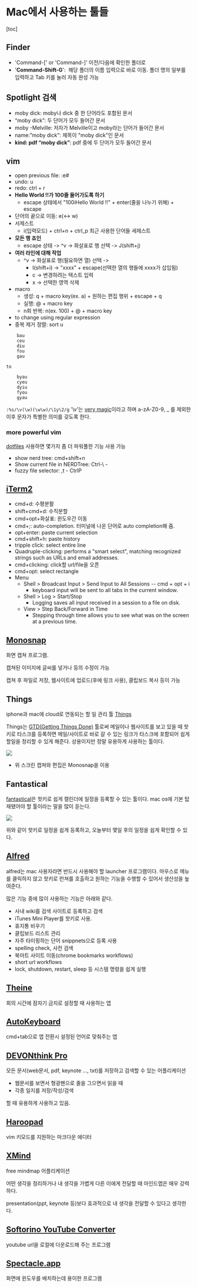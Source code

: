 # Mac에서 사용하는 툴들

[toc]

## Finder
- 'Command-['	or 'Command-]'	이전/다음에 확인한 폴더로
- '**Command-Shift-G**':  해당 폴더의 이름 입력으로 바로 이동. 폴더 명의 일부를 입력하고 Tab 키를 눌러 자동 완성 가능

## Spotlight 검색
- moby dick: moby나 dick 중 한 단어라도 포함된 문서
- “moby dick”: 두 단어가 모두 들어간 문서
- moby -Melville: 저자가 Melville이고 moby라는 단어가 들어간 문서
- name:”moby dick": 제목이 "moby dick"인 문서
- **kind: pdf “moby dick”**: pdf 중에 두 단어가 모두 들어간 문서

## vim
- open previous file: :e#
- undo: u
- redo: ctrl + r
- **Hello World !!가 100줄 들어가도록 하기**
	- escape 상태에서 "100iHello World !!" + enter(줄을 나누기 위해) + escape
- 단어의 끝으로 이동: e(<-> w)
- 서제스트
	- i(입력모드) + ctrl+n + ctrl_p 최근 사용한 단어들 세제스트
- **모든 행 죠인**
	- escape 상태 -> ^v -> 화살표로 행 선택 -> J(shift+j)
- **여러 라인에 대해 작업**
	- ^v -> 화살표로 행(필요하면 열) 선택 ->
		- I(shift+i) -> "xxxx" + escape(선택한 열의 행들에 xxxx가 삽입됨)
		- c -> 변경하려는 텍스트 입력
		- x -> 선택한 영역 삭제
- macro
	- 생성: q + macro key(ex. a) + 원하는 편집 행위 + escape + q
	- 실행: @ + macro key
    - n회 반복: n(ex. 100) + @ + macro key
- to change using regular expression
- 중복 제거 정렬: sort u
```
    bau
    ceu
    diu
    fou
    gau
```

    to

```
    byau
    cyeu
    dyiu
    fyou
    gyau
```

`:%s/\v(\w)(\w\w)/\1y\2/g`
'\v'는 [very magic](http://vim.wikia.com/wiki/Simplifying_regular_expressions_using_magic_and_no-magic)이라고 하며 a-zA-Z0-9, _ 를 제외한 이후 문자가 특별한 의미를 갖도록 한다.

### more powerful vim

[dotfiles](https://github.com/skwp/dotfiles) 사용하면 몇가지 좀 더 파워풀한 기능 사용 가능

- show nerd tree: cmd+shift+n
- Show current file in NERDTree: Ctrl-\ - 
- fuzzy file selector: ,t - CtrlP 

## [iTerm2](https://www.iterm2.com)

- cmd+d: 수평분활
- shift+cmd+d: 수직분할
- cmd+opt+화살표: 윈도우간 이동
- cmd+;: auto-completion. 터미널에 나온 단어로 auto completion해 줌.
- opt+enter: paste current selection
- cmd+shift+h: paste history
- tripple click: select entire line
- Quadruple-clicking: performs a "smart select", matching recognized strings such as URLs and email addresses.
- cmd+clicking: click할 url/file을 오픈
- cmd+opt: select rectangle
- Menu
	- Shell > Broadcast Input > Send Input to All Sessions -- cmd + opt + i
		- keyboard input will be sent to all tabs in the current window.
	- Shell > Log > Start/Stop
		- Logging saves all input received in a session to a file on disk.
	- View > Step Back/Forward in Time
		- Stepping through time allows you to see what was on the screen at a previous time.
        
## [Monosnap](https://monosnap.com/welcome)

화면 캡쳐 프로그램.

캡쳐된 이미지에 글씨를 넣거나 등의 수정이 가능

캡쳐 후 파일로 저장, 웹사이트에 업로드(후에 링크 사용), 클립보드 복사 등이 가능

## Things
iphone과 mac에 cloud로 연동되는 할 일 관리 툴 [Things](https://culturedcode.com/things/)

Things는 [GTD(Getting Things Done)](http://bit.ly/2mogbdF) 툴로써 메일이나 웹사이트를 보고 있을 때 핫키로 타스크를 등록하면 메일/사이트로 바로 갈 수 있는 링크가 타스크에 포함되어 쉽게 할일을 정리할 수 있게 해준다. 상용이지만 정말 유용하게 사용하는 툴이다.

![](https://api.monosnap.com/rpc/file/download?id=fYbKpeF2Pu7eLkv9aS97qEJOTa25Te)

* 위 스크린 캡쳐와 편집은 Monosnap을 이용

## Fantastical

[fantastical](https://flexibits.com/fantastical)은 핫키로 쉽게 캘린더에 일정을 등록할 수 있는 툴이다. mac os에 기본 탑재됐어야 할 툴이라는 말을 많이 듣는다.

![](https://api.monosnap.com/rpc/file/download?id=0ZHKWiZp85MjRAMdtKE3fvlgQISSGI)

위와 같이 핫키로 일정을 쉽게 등록하고, 오늘부터 몇일 후의 일정을 쉽게 확인할 수 있다.

## [Alfred](https://www.alfredapp.com)

alfred는 mac 사용자라면 반드시 사용해야 할 launcher 프로그램이다. 마우스로 메뉴를 클릭하지 않고 핫키로 런쳐를 호출하고 원하는 기능을 수행할 수 있어서 생산성을 높여준다.

많은 기능 중에 많이 사용하는 기능은 아래와 같다.

- 사내 wiki를 검색 사이트로 등록하고 검색
- iTunes Mini Player를 핫키로 사용.
- 휴지통 비우기
- 클립보드 리스트 관리
- 자주 타이핑하는 단어 snippnets으로 등록 사용
- spelling check, 사전 검색
- 북마트 사이트 이동(chrome bookmarks workflows)
- short url workflows
- lock, shutdown, restart, sleep 등 시스템 명령을 쉽게 실행

## [Theine](https://itunes.apple.com/kr/app/theine/id955848755?mt=12)

회의 시간에 잠자기 금지로 설정할 때 사용하는 앱

## [AutoKeyboard](http://macnews.tistory.com/2606)

cmd+tab으로 앱 전환시 설정된 언어로 맞춰주는 앱

## [DEVONthink Pro](http://www.devontechnologies.com/products/devonthink/overview.html)

모든 문서(web문서, pdf, keynote ..., txt)를 저장하고 검색할 수 있는 어플리케이션

- 웹문서를 보면서 형광펜으로 줄을 그으면서 읽을 때 
- 각종 일지를 저장/작성/검색

할 때 유용하게 사용하고 있음.

## [Haroopad](http://pad.haroopress.com)

vim 키모드를 지원하는 마크다운 에디터

## [XMind](http://www.xmind.net)

free mindmap 어플리케이션

어떤 생각을 정리하거나 내 생각을 가볍게 다른 이에게 전달할 때 마인드맵은 매우 강력하다. 

presentation(ppt, keynote 등)보다 효과적으로 내 생각을 전달할 수 있다고 생각한다.

## [Softorino YouTube Converter](https://softorino.com/youtube-converter)

youtube url을 로컬에 다운로드해 주는 프로그램

## [Spectacle.app](https://www.spectacleapp.com)

화면에 윈도우를 배치하는데 용이한 프로그램